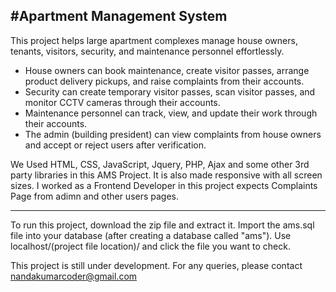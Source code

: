 #Apartment Management System
------------------------------
This project helps large apartment complexes manage house owners, tenants, visitors, security, and maintenance personnel effortlessly.

* House owners can book maintenance, create visitor passes, arrange product delivery pickups, and raise complaints from their accounts.
* Security can create temporary visitor passes, scan visitor passes, and monitor CCTV cameras through their accounts.
* Maintenance personnel can track, view, and update their work through their accounts.
* The admin (building president) can view complaints from house owners and accept or reject users after verification.

We Used HTML, CSS, JavaScript, Jquery, PHP, Ajax and some other 3rd party libraries in this AMS Project. It is also made responsive with all screen sizes.
I worked as a Frontend Developer in this project expects Complaints Page from adimn and other users pages.

----------------------------------------------------------------------------------------------------------------------------------------------------------------------------------------------------------------
To run this project, download the zip file and extract it.  Import the ams.sql file into your database (after creating a database called "ams"). Use localhost/(project file location)/ and click the file you want to check.

This project is still under development. For any queries, please contact nandakumarcoder@gmail.com
